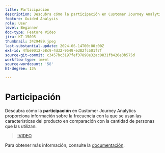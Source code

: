 ```yaml
---
title: Participación
description: Descubra cómo la participación en Customer Journey Analytics proporciona perspectivas sobre la frecuencia con la que se utilizan las funciones del producto en comparación con la cantidad de personas que las utilizan.
feature: Guided Analysis
role: User
level: Beginner
doc-type: Feature Video
jira: KT-15095
thumbnail: 3429489.jpeg
last-substantial-update: 2024-06-14T00:00:00Z
exl-id: 4fbe9012-58c9-4d32-9549-e382fc601f7f
source-git-commit: c3457bc3197fef37890e32ac8831fb426e3b575d
workflow-type: tm+mt
source-wordcount: '58'
ht-degree: 15%

---
```


# Participación

Descubra cómo la **participación** en Customer Journey Analytics proporciona información sobre la frecuencia con la que se usan las características del producto en comparación con la cantidad de personas que las utilizan.

>[!VIDEO](https://video.tv.adobe.com/v/3429489/&learn=on)

Para obtener más información, consulte la [documentación](https://experienceleague.adobe.com/en/docs/analytics-platform/using/guided-analysis/feature-matrix/engagement).
